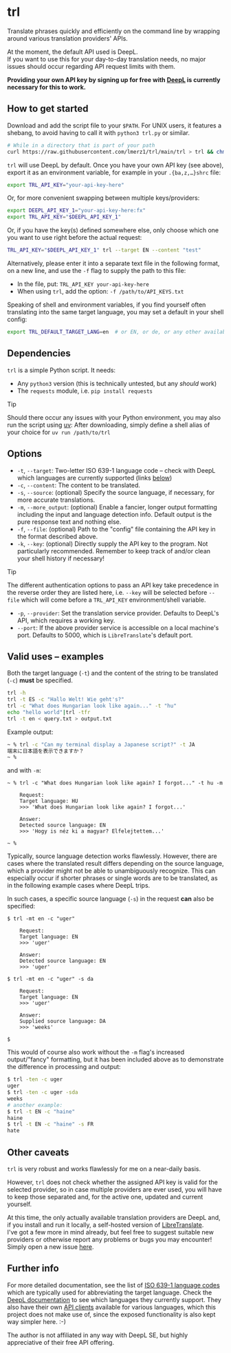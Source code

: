 # trl

Translate phrases quickly and efficiently on the command line by wrapping around
various translation providers' APIs.

At the moment, the default API used is DeepL.  
If you want to use this for your day-to-day translation needs, no major issues
should occur regarding API request limits with them.

**Providing your own API key by signing up for free with
[DeepL](https://www.deepl.com/en/pro-api?cta=header-pro-api/)
is currently necessary for this to work.**


## How to get started

Download and add the script file to your `$PATH`. For UNIX users, it features a
shebang, to avoid having to call it with `python3 trl.py` or similar.

```sh
# While in a directory that is part of your path
curl https://raw.githubusercontent.com/lmerz1/trl/main/trl > trl && chmod +x trl
```

`trl` will use DeepL by default.
Once you have your own API key (see above), export it as an environment
variable, for example in your `.{ba,z,…}shrc` file:

```sh
export TRL_API_KEY="your-api-key-here"
```
Or, for more convenient swapping between multiple keys/providers:
```sh
export DEEPL_API_KEY_1="your-api-key-here:fx"
export TRL_API_KEY="$DEEPL_API_KEY_1"
```
Or, if you have the key(s) defined somewhere else, only choose which one you want
to use right before the actual request:
```sh
TRL_API_KEY="$DEEPL_API_KEY_1" trl --target EN --content "test"
```

Alternatively, please enter it into a separate text file in the following
format, on a new line, and use the `-f` flag to supply the path to this file:
- In the file, put: `TRL_API_KEY your-api-key-here`
- When using `trl`, add the option: `-f /path/to/API_KEYS.txt`

Speaking of shell and environment variables, if you find yourself often translating
into the same target language, you may set a default in your shell config:
```sh
export TRL_DEFAULT_TARGET_LANG=en  # or EN, or de, or any other available language's code
```


## Dependencies

`trl` is a simple Python script. It needs:
- Any `python3` version (this is technically untested, but any _should_ work)
- The `requests` module, i.e. `pip install requests`

> [!TIP]  
> Should there occur any issues with your Python environment,
> you may also run the script using [uv](https://docs.astral.sh/uv/):
> After downloading, simply define a shell alias of your choice for
> `uv run /path/to/trl`


## Options

- `-t`, `--target`: Two-letter ISO 639-1 language code – check with DeepL which
  languages are currently supported (links [below](#further-info))
- `-c`, `--content`: The content to be translated.
- `-s`, `--source`: (optional) Specify the source language, if necessary, for
  more accurate translations.
- `-m`, `--more_output`: (optional) Enable a fancier, longer output formatting
  including the input and language detection info. Default output is the pure
  response text and nothing else.
- `-f`, `--file`: (optional) Path to the "config" file containing the API key in
  the format described above.
- `-k`, `--key`: (optional) Directly supply the API key to the program. Not
  particularly recommended. Remember to keep track of and/or clean your shell
  history if necessary!

> [!TIP]  
> The different authentication options to pass an API key take precedence in
> the reverse order they are listed here, i.e. `--key` will be selected before
> `--file` which will come before a `TRL_API_KEY` environment/shell variable.

- `-p`, `--provider`: Set the translation service provider. Defaults to DeepL's
  API, which requires a working key.
- `--port`: If the above provider service is accessible on a local machine's
  port. Defaults to 5000, which is `LibreTranslate`'s default port.


## Valid uses – examples

Both the target language (`-t`) and the content of the string to be translated
(`-c`) **must** be specified.

```sh
trl -h
trl -t ES -c "Hallo Welt! Wie geht's?"
trl -c "What does Hungarian look like again..." -t "hu"
echo "hello world"|trl -tfr
trl -t en < query.txt > output.txt
```


Example output:

```sh
~ % trl -c "Can my terminal display a Japanese script?" -t JA
端末に日本語を表示できますか？ 
~ % 
```

and with `-m`:

```
~ % trl -c "What does Hungarian look like again? I forgot..." -t hu -m

    Request:
    Target language: HU
    >>> 'What does Hungarian look like again? I forgot...'

    Answer:
    Detected source language: EN
    >>> 'Hogy is néz ki a magyar? Elfelejtettem...'

~ % 
```

Typically, source language detection works flawlessly.
However, there are cases where the translated result differs depending on the
source language, which a provider might not be able to unambiguously
recognize.
This can especially occur if shorter phrases or single words are to be
translated, as in the following example cases where DeepL trips. 

In such cases, a specific source language (`-s`) in the request **can** also be specified:

```
$ trl -mt en -c "uger"     

    Request:
    Target language: EN
    >>> 'uger'

    Answer:
    Detected source language: EN
    >>> 'uger'

$ trl -mt en -c "uger" -s da

    Request:
    Target language: EN
    >>> 'uger'

    Answer:
    Supplied source language: DA
    >>> 'weeks'

$
```

This would of course also work without the `-m` flag's increased output/"fancy"
formatting, but it has been included above as to demonstrate the difference in
processing and output:

```sh
$ trl -ten -c uger  
uger
$ trl -ten -c uger -sda
weeks
# another example:
$ trl -t EN -c "haine"                          
haine
$ trl -t EN -c "haine" -s FR
hate
```


## Other caveats

`trl` is very robust and works flawlessly for me on a near-daily basis.  

However, `trl` does not check whether the assigned API key is valid for the
selected provider, so in case multiple providers are ever used, you will have to
keep those separated and, for the active one, updated and current yourself.

At this time, the only actually available translation providers are DeepL and,
if you install and run it locally, a self-hosted version of
[LibreTranslate](https://docs.libretranslate.com/).  
I've got a few more in mind already, but feel free to suggest suitable new
providers or otherwise report any problems or bugs you may encounter!
Simply open a new issue [here](https://github.com/lmerz1/trl/issues/new).


## Further info

For more detailed documentation, see the list of
[ISO 639-1 language codes](https://en.wikipedia.org/wiki/List_of_ISO_639-1_codes)
which are typically used for abbreviating the target language.
Check the [DeepL documentation](https://www.deepl.com/en/docs-api/introduction/)
to see which languages they currently support.
They also have their own [API clients](https://www.github.com/deeplcom/)
available for various languages, which this project does not make use of, since
the exposed functionality is also kept way simpler here. :-)

The author is not affiliated in any way with DeepL SE, but highly appreciative
of their free API offering.

